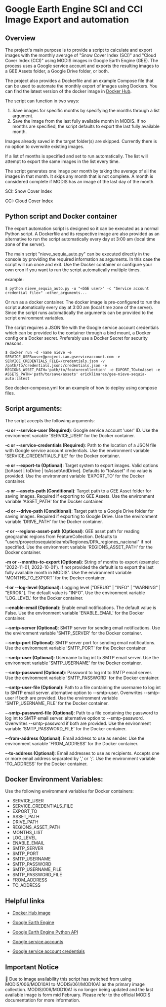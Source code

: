 # Google Earth Engine SCI and CCI Image Export and automation

## Overview

The project's main purpose is to provide a script to calculate and export images with the monthly average of "Snow Cover Index (SCI)" and "Cloud Cover Index (CCI)" using MODIS images in Google Earth Engine (GEE). The process uses a Google service account and exports the resulting images to a GEE Assets folder, a Google Drive folder, or both.

The project also provides a Dockerfile and an example Compose file that can be used to automate the monthly export of images using Dockers.
You can find the latest version of the docker image in [Docker Hub](https://hub.docker.com/r/ericklinares/gee-nieve-sequia-auto).

The script can function in two ways:

1. Save images for specific months by specifying the months through a list argument.
2. Save the image from the last fully available month in MODIS. If no months are specified, the script defaults to export the last fully available month.

Images already saved in the target folder(s) are skipped. Currently there is no option to overwrite existing images.

If a list of months is specified and set to run automatically. The list will attempt to export the same images in the list every time.

The script generates one image per month by taking the average of all the images in that month. It skips any month that is not complete. A month is considered complete if MODIS has an image of the last day of the month.

SCI: Snow Cover Index

CCI: Cloud Cover Index

## Python script and Docker container

The export automation script is designed so it can be executed as a normal Python script. A Dockerfile and its respective image are also provided as an alternative to run the script automatically every day at 3:00 am (local time zone of the server).

The main script "nieve_sequia_auto.py" can be executed directly in the console by providing the required information as arguments. In this case the script will run once and exit. Use the Docker container or configure your own cron if you want to run the script automatically multiple times.

example:

`$ python nieve_sequia_auto.py -u "<GGE user>" -c "Service account credential file>" -other_arguments... `

Or run as a docker container. The docker image is pre-configured to run the script automatically every day at 3:00 am (local time zone of the server). Since the script runs automatically the arguments can be provided to the script environment variables.

The script requires a JSON file with the Google service account credentials which can be provided to the container through a bind mount, a Docker config or a Docker secret. Preferably use a Docker Secret for security reasons.

```
$ docker run -d -name nieve -e SERVICE_USER=user@project.iam.gserviceaccount.com -e SERVICE_CREDENTIALS_FILE=/credentials.json -v /path/to/credentials.json:/credentials.json -e REGIONS_ASSET_PATH='path/to/featurecollection' -e EXPORT_TO=toAsset -e ASSETS_PATH='path/to/save/assets' ericklinares/gee-nieve-sequia-auto:latest
```

See docker-compose.yml for an example of how to deploy using compose files.

## Script arguments:

The script accepts the following arguments:

**-u or --service-user (Required)**: Google service account 'user' ID. Use the environment variable 'SERVICE_USER' for the Docker container.

**-c or --service-credentials (Required)**: Path to the location of a JSON file with Google service account credentials. Use the environment variable 'SERVICE_CREDENTIALS_FILE' for the Docker container.

**-e or --export-to (Optional)**: Target system to export images. Valid options [toAsset | toDrive | toAssetAndDrive]. Defaults to "toAsset" if no value is provided. Use the environment variable 'EXPORT_TO' for the Docker container.

**-s or --assets-path (Conditional)**: Target path to a GEE Asset folder for saving images. Required if exporting to GEE Assets. Use the environment variable 'ASSET_PATH' for the Docker container.

**-d or --drive-path (Conditional)**: Target path to a Google Drive folder for saving images. Required if exporting to Google Drive. Use the environment variable 'DRIVE_PATH' for the Docker container.

**-r or --regions-asset-path (Optional)**: GEE asset path for reading geographic regions from FeatureCollection. Defaults to "users/proyectosequiateleamb/Regiones/DPA_regiones_nacional" if not specified. Use the environment variable 'REGIONS_ASSET_PATH' for the Docker container.

**-m or --months-to-export (Optional)**: String of months to export (example: '2022-11-01, 2022-10-01'). If not provided the default is to export the last fully available month in MODIS". Use the environment variable 'MONTHS_TO_EXPORT' for the Docker container.

**-l or --log-level (Optional)**: Logging level ["DEBUG" | "INFO" | "WARNING" | "ERROR"]. The default value is "INFO". Use the environment variable 'LOG_LEVEL' for the Docker container.

**--enable-email (Optional)**: Enable email notifications. The default value is False. Use the environment variable 'ENABLE_EMAIL' for the Docker container.

**--smtp-server (Optional)**: SMTP server for sending email notifications. Use the environment variable 'SMTP_SERVER' for the Docker container.

**--smtp-port (Optional)**: SMTP server port for sending email notifications. Use the environment variable 'SMTP_PORT' for the Docker container.

**--smtp-user (Optional)**: Username to log int to SMTP email server. Use the environment variable 'SMTP_USERNAME' for the Docker container.

**--smtp-password (Optional)**: Password to log int to SMTP email server. Use the environment variable 'SMTP_PASSWORD' for the Docker container.

**--smtp-user-file (Optional)**: Path to a file containing the username to log int to SMTP email server. alternative option to --smtp-user. Overwrites --smtp-user if both are provided. Use the environment variable 'SMTP_USERNAME_FILE' for the Docker container.

**--smtp-password-file (Optional)**: Path to a file containing the password to log int to SMTP email server. alternative option to --smtp-password. Overwrites --smtp-password if both are provided. Use the environment variable 'SMTP_PASSWORD_FILE' for the Docker container.

**--from-address (Optional)**: Email address to use as sender. Use the environment variable 'FROM_ADDRESS' for the Docker container.

**--to-address (Optional)**: Email addresses to use as recipients. Accepts one or more email address separated by ',' or ';'. Use the environment variable 'TO_ADDRESS' for the Docker container.

## Docker Environment Variables:

Use the following environment variables for Docker containers:

- SERVICE_USER
- SERVICE_CREDENTIALS_FILE
- EXPORT_TO
- ASSET_PATH
- DRIVE_PATH
- REGIONS_ASSET_PATH
- MONTHS_LIST
- LOG_LEVEL
- ENABLE_EMAIL
- SMTP_SERVER
- SMTP_PORT
- SMTP_USERNAME
- SMTP_PASSWORD
- SMTP_USERNAME_FILE
- SMTP_PASSWORD_FILE
- FROM_ADDRESS
- TO_ADDRESS

## Helpful links

- [Docker Hub image](https://hub.docker.com/r/ericklinares/gee-nieve-sequia-auto)

- [Google Earth Engine](https://earthengine.google.com/)
- [Google Earth Engine Python API](https://developers.google.com/earth-engine/python_install)
- [Google service accounts](https://cloud.google.com/iam/docs/service-accounts)
- [Google service account credentials](https://cloud.google.com/iam/docs/creating-managing-service-account-keys)

## Important Notice

:bell: Due to image availability this script has switched from using MODIS/006/MOD10A1 to MODIS/061/MOD10A1 as the primary image collection. MODIS/006/MOD10A1 is no longer being updated and the last available image is form mid February. Please refer to the official MODIS documentation for more information.
